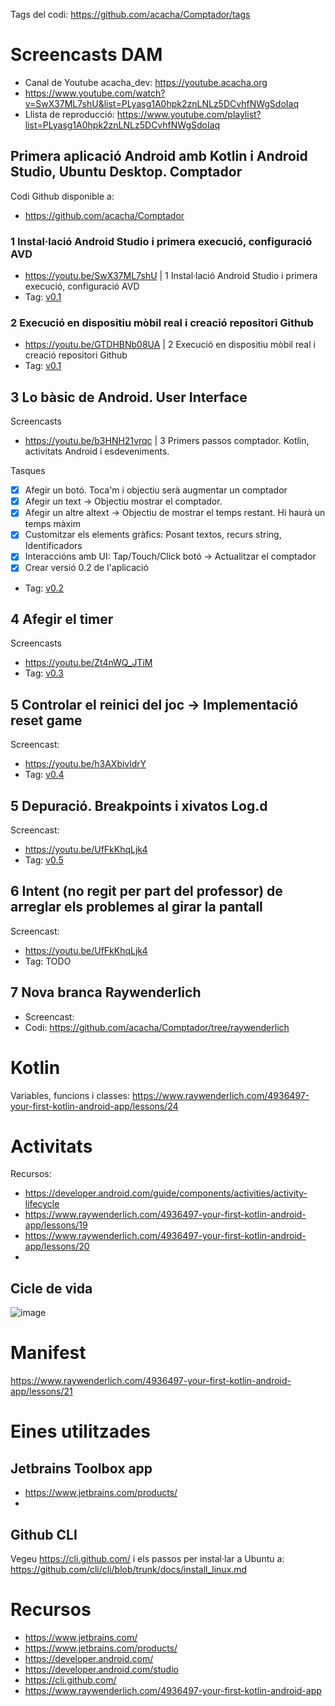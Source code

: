 Tags del codi: https://github.com/acacha/Comptador/tags

# Screencasts DAM

- Canal de Youtube acacha_dev: https://youtube.acacha.org
- https://www.youtube.com/watch?v=SwX37ML7shU&list=PLyasg1A0hpk2znLNLz5DCvhfNWgSdoIaq
- Llista de reproducció: https://www.youtube.com/playlist?list=PLyasg1A0hpk2znLNLz5DCvhfNWgSdoIaq

## Primera aplicació Android amb Kotlin i Android Studio, Ubuntu Desktop. Comptador

Codi Github disponible a:
- https://github.com/acacha/Comptador

### 1 Instal·lació Android Studio i primera execució, configuració AVD
- https://youtu.be/SwX37ML7shU | 1 Instal·lació Android Studio i primera execució, configuració AVD
- Tag: [v0.1](https://github.com/acacha/Comptador/tree/v0.1)

### 2 Execució en dispositiu mòbil real i creació repositori Github
- https://youtu.be/GTDHBNb08UA | 2 Execució en dispositiu mòbil real i creació repositori Github
- Tag: [v0.1](https://github.com/acacha/Comptador/tree/v0.1)

## 3 Lo bàsic de Android. User Interface

Screencasts
- https://youtu.be/b3HNH21vrqc | 3 Primers passos comptador. Kotlin, activitats Android i esdeveniments.

Tasques

- [X] Afegir un botó. Toca'm i objectiu serà augmentar un comptador
- [X] Afegir un text -> Objectiu mostrar el comptador.
- [X] Afegir un altre altext -> Objectiu de mostrar el temps restant. Hi haurà un temps màxim
- [X] Customitzar els elements gràfics: Posant textos, recurs string, Identificadors
- [X] Interaccións amb UI: Tap/Touch/Click botó -> Actualitzar el comptador
- [X] Crear versió 0.2 de l'aplicació
- Tag: [v0.2](https://github.com/acacha/Comptador/tree/v0.2)

## 4 Afegir el timer

Screencasts
- https://youtu.be/Zt4nWQ_JTiM
- Tag: [v0.3](https://github.com/acacha/Comptador/tree/v0.3)

## 5 Controlar el reinici del joc -> Implementació reset game

Screencast: 
- https://youtu.be/h3AXbivldrY
- Tag: [v0.4](https://github.com/acacha/Comptador/tree/v0.4)

## 5 Depuració. Breakpoints i xivatos Log.d

Screencast: 
- https://youtu.be/UfFkKhqLjk4
- Tag: [v0.5](https://github.com/acacha/Comptador/tree/v0.5)

## 6 Intent (no regit per part del professor) de arreglar els problemes al girar la pantall

Screencast: 
- https://youtu.be/UfFkKhqLjk4
- Tag: TODO

## 7 Nova branca Raywenderlich
- Screencast: 
- Codi: https://github.com/acacha/Comptador/tree/raywenderlich


# Kotlin

Variables, funcions i classes: https://www.raywenderlich.com/4936497-your-first-kotlin-android-app/lessons/24

# Activitats

Recursos:
- https://developer.android.com/guide/components/activities/activity-lifecycle
- https://www.raywenderlich.com/4936497-your-first-kotlin-android-app/lessons/19
- https://www.raywenderlich.com/4936497-your-first-kotlin-android-app/lessons/20
-
## Cicle de vida

![image](https://user-images.githubusercontent.com/4015406/136361713-3bde1a2a-cf84-41b8-a974-be9becab5d61.png)

# Manifest

https://www.raywenderlich.com/4936497-your-first-kotlin-android-app/lessons/21

# Eines utilitzades

## Jetbrains Toolbox app

- https://www.jetbrains.com/products/
- 
## Github CLI

Vegeu https://cli.github.com/ i els passos per instal·lar a Ubuntu a: https://github.com/cli/cli/blob/trunk/docs/install_linux.md

# Recursos

- https://www.jetbrains.com/
- https://www.jetbrains.com/products/
- https://developer.android.com/
- https://developer.android.com/studio
- https://cli.github.com/
- https://www.raywenderlich.com/4936497-your-first-kotlin-android-app

